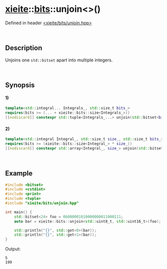# [xieite](../../xieite.md)\:\:[bits](../../bits.md)\:\:unjoin\<\>\(\)
Defined in header [<xieite/bits/unjoin.hpp>](../../../include/xieite/bits/unjoin.hpp)

&nbsp;

## Description
Unjoins one `std::bitset` apart into multiple integers.

&nbsp;

## Synopsis
#### 1)
```cpp
template<std::integral... Integrals_, std::size_t bits_>
requires(bits >= (... + xieite::bits::size<Integrals_>))
[[nodiscard]] constexpr std::tuple<Integrals_...> unjoin(std::bitset<bits_> value) noexcept;
```
#### 2)
```cpp
template<std::integral Integral_, std::size_t size_, std::size_t bits_>
requires(bits >= (xieite::bits::size<Integral_> * size_))
[[nodiscard]] constexpr std::array<Integral_, size_> unjoin(std::bitset<bits_> value) noexcept;
```

&nbsp;

## Example
```cpp
#include <bitset>
#include <cstdint>
#include <print>
#include <tuple>
#include "xieite/bits/unjoin.hpp"

int main() {
    std::bitset<24> foo = 0b000001010000000011000111;
    auto bar = xieite::bits::unjoin<std::uint8_t, std::uint16_t>(foo);

    std::println("{}", std::get<0>(bar));
    std::println("{}", std::get<1>(bar));
}
```
Output:
```
5
199
```
